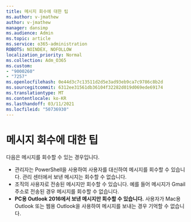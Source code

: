 ```yaml
---
title: 메시지 회수에 대한 팁
ms.author: v-jmathew
author: v-jmathew
manager: dansimp
ms.audience: Admin
ms.topic: article
ms.service: o365-administration
ROBOTS: NOINDEX, NOFOLLOW
localization_priority: Normal
ms.collection: Adm_O365
ms.custom:
- "9000260"
- "7257"
ms.openlocfilehash: 0e44d3c7c13511d2d5e3ad93eb9ca7c9786c8b2d
ms.sourcegitcommit: 6312ee31561db36104f32282d019d069ede69174
ms.translationtype: MT
ms.contentlocale: ko-KR
ms.lasthandoff: 03/11/2021
ms.locfileid: "50736930"
---
```

# <a name="tips-about-recalling-messages"></a>메시지 회수에 대한 팁

다음은 메시지를 회수할 수 있는 경우입니다.

* 관리자는 PowerShell을 사용하여 사용자를 대신하여 메시지를 회수할 수 있습니다. 관리 센터에서 보낸 메시지는 회수할 수 없습니다.
* 조직의 사용자로 전송된 메시지만 회수할 수 있습니다. 예를 들어 메시지가 Gmail 주소로 전송된 경우 메시지를 회수할 수 없습니다.
* **PC용 Outlook 2016에서 보낸 메시지만 회수할 수 있습니다.** 사용자가 Mac용 Outlook 또는 웹용 Outlook을 사용하여 메시지를 보내는 경우 기억할 수 없습니다.
